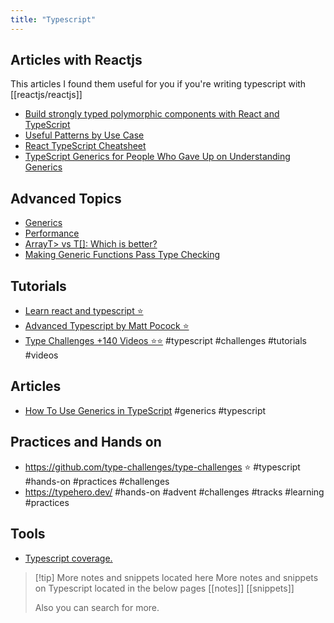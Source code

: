 ```yaml
---
title: "Typescript"
---
```

## Articles with Reactjs
This articles I found them useful for you if you're writing typescript with [[reactjs/reactjs]]

- [Build strongly typed polymorphic components with React and TypeScript](https://blog.logrocket.com/build-strongly-typed-polymorphic-components-react-typescript/)
- [Useful Patterns by Use Case](https://github.com/typescript-cheatsheets/react/blob/main/docs/advanced/patterns_by_usecase.md)
- [React TypeScript Cheatsheet](https://react-typescript-cheatsheet.netlify.app/)
- [TypeScript Generics for People Who Gave Up on Understanding Generics](https://ts.chibicode.com/generics/)

## Advanced Topics
- [Generics](https://www.typescriptlang.org/docs/handbook/2/generics.html)
- [Performance](https://github.com/microsoft/TypeScript/wiki/Performance)
- [ArrayT> vs T[]: Which is better?](https://www.totaltypescript.com/array-types-in-typescript)
- [Making Generic Functions Pass Type Checking](https://type-level-typescript.com/articles/making-generic-functions-pass-type-checking)

## Tutorials
- [Learn react and typescript ⭐️](https://youtube.com/playlist?list=PLNqp92_EXZBJ4CBroxVBJEpAXoz1g-naZ)
- [Advanced Typescript by Matt Pocock ⭐️](https://youtube.com/playlist?list=PLIvujZeVDLMx040-j1W4WFs1BxuTGdI_b)
- [Type Challenges +140 Videos ⭐️⭐️](https://youtube.com/playlist?list=PLOlZuxYbPik180vcJfsAM6xHYLVxrEgHC&si=BEPPLbsc5EoGkQoB) #typescript #challenges #tutorials #videos

## Articles
- [How To Use Generics in TypeScript](https://www.digitalocean.com/community/tutorials/how-to-use-generics-in-typescript) #generics #typescript 


## Practices and Hands on

- https://github.com/type-challenges/type-challenges ⭐️  #typescript #hands-on #practices #challenges 
- https://typehero.dev/ #hands-on #advent #challenges #tracks #learning #practices 

## Tools
- [Typescript coverage.](https://github.com/alexcanessa/typescript-coverage-report)

> [!tip] More notes and snippets located here
> More notes and snippets on Typescript located in the below pages
> [[notes]] 
> [[snippets]]
> 
> Also you can search for more.
